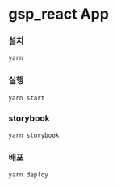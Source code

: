 # gsp_react App

### 설치
```bash 
yarn
```

### 실행 
```bash
yarn start
``` 

### storybook
```bash 
yarn storybook
``` 

### 배포 
```bash
yarn deploy
``` 

